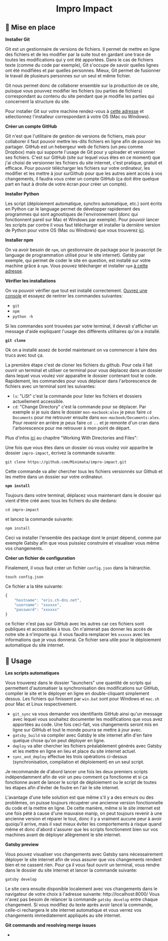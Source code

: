 <h1 align="center">
  Impro Impact
</h1>

## 🚀 Mise en place

**Installer Git**

Git est un gestionnaire de versions de fichiers. Il permet de mettre en ligne des fichiers et de les modifier par la suite tout en gardant une trace de toutes les modifications qui y ont été apportées. Dans le cas de fichiers texte (comme du code par exemple), Git s'occupe de savoir quelles lignes ont été modifiées et par quelles personnes. Mieux, Git permet de fusionner le travail de plusieurs personnes sur un seul et même fichier.

Git nous permet donc de collaborer ensemble sur la production de ce site, puisque vous pouvvez modifier les fichiers (ou parties de fichiers) correspondant au contenu du site pendant que je modifie les parties qui concernent la structure du site.

Pour installer Git sur votre machine rendez-vous à [cette adresse](https://git-scm.com/downloads) et sélectionnez l'installeur correspondant à votre OS (Mac ou Windows).

**Créer un compte GitHub**

Git n'est que l'utilitaire de gestion de versions de fichiers, mais pour collaborer il faut pouvoir mettre les-dits fichiers en ligne afin de pouvoir les partager. GitHub est un hebergeur web de fichiers (un peu comme Dropbox) mais qui supporte l'usage de Git pour y uploader et versionner ses fichiers. C'est sur GitHub (site sur lequel vous êtes en ce moment) que j'ai choisi de versionner les fichiers du site internet, c'est pratique, gratuit et efficace. Pour pouvoir télécharger les fichiers sur votre ordinateur, les modifier et les mettre à jour surGithub pour que les autres aient accès à vos changements, il faudra vous créer un compte GitHub (ça doit être quelque part en haut à droite de votre écran pour créer un compte).

**Installer Python**

Les script (déploiement automatique, synchro automatique, etc.) sont écrits en Python car le language permet de développer rapidement des programmes qui sont agnostiques de l'environnement (donc qui fonctionnent pareil sur Mac et Windows par exemple). Pour pouvoir lancer les scripts par contre il vous faut télécharger et installer la dernière version de Python pour votre OS (Mac ou Windows) que vous trouverez [ici](https://www.python.org/downloads/).

**Installer npm**

On va avoir besoin de `npm`, un gestionnaire de package pour le javascript (le language de programmation utilisé pour le site internet). Gatsby par exemple, qui permet de coder le site en question, est installé sur votre machine grâce à `npm`. Vous pouvez télécharger et installer `npm` [à cette adresse](https://nodejs.org/en/download/).

**Vérifier les installations**

On va pouvoir vérifier que tout est installé correctement. [Ouvrez une console](https://support.apple.com/fr-ch/guide/terminal/apd5265185d-f365-44cb-8b09-71a064a42125/mac) et essayez de rentrer les commandes suivantes:
* `git`
* `npm`
* `python -h`

Si les commandes sont trouvées par votre terminal, il devrait s'afficher un message d'aide expliquant l'usage des différents utilitaires qu'on a installé.

**`git clone`**

Ok on a installé assez de bordel maintenant on va commencer à faire des trucs avec tout ça.

La première étape c'est de cloner les fichiers du github. Pour cela il fait ouvrir un terminal et utiliser ce terminal pour vous déplacez dans un dossier dans lequel vous voulez voir apparaître le dossier contenant tout le code. Rapidement, les commandes pour vous déplacer dans l'arborescence de fichiers avec un terminal sont les suivantes:

* `ls`: "LiSt" c'est la commande pour lister les fichiers et dossiers actuellement accessible.
* `cd`: "Change Directory" c'est la commande pour se déplacer. Par exemple si je suis dans le dossier `mon-macbook:alex` je peux faire `cd Documents` pour me retrouver ensuite dans `mon-macbook/Documents:alex`. Pour revenir en arrière je peux faire `cd ..` et je remonte d'un cran dans l'arborescence pour me retrouver à mon point de départ.

Plus d'infos [ici](https://www.howtogeek.com/140679/beginner-geek-how-to-start-using-the-linux-terminal/) au chapitre "Working With Directories and Files":

Une fois que vous êtes dans un dossier où vous voulez voir apparitre le dossier `impro-impact`, écrivez la commande suivante:

```shell
git clone https://github.com/Minimata/impro-impact.git
```

Cette commande va aller chercher tous les fichiers versionnés sur Github et les mettre dans un dossier sur votre ordinateur.

**`npm install`**

Toujours dans votre terminal, déplacez vous maintenant dans le dossier qui vient d'être créé avec tous les fichiers du site dedans:

```
cd impro-impact
```

et lancez la commande suivante:

```shell
npm install
```

Ceci va installer l'ensemble des package dont le projet dépend, comme par exemple Gatsby afin que vous puissiez construire et visualiser vous même vos changements.

**Créer un fichier de configuration**

Finalement, il vous faut créer un fichier `config.json` dans la hiérarchie. 

```
touch config.json
```

Ce fichier a la tête suivante:

```javascript
{
    "hostname": "eris.ch-dns.net",
    "username": "xxxxxx",
    "password": "xxxxxx"
}
```

ce fichier n'est pas sur GitHub avec les autres car ces fichiers sont publiques et accessibles à tous. On n'aimerait pas donner les accès de notre site à n'importe qui. Il vous faudra remplacer les `xxxxxx` avec les informations que je vous donnerai. Ce fichier sera utile pour le déploiement automatique du site internet.

## 🧐 Usage

**Les scripts automatiques**

Vous trouverez dans le dossier "launchers" une quantité de scripts qui permettent d'automatiser la synchronisation des modifications sur GitHub, compiler le site et le déployer en ligne en double-cliquant simplement dessus. Les fichiers qui finissent par `win.bat` sont pour Windows et `mac.sh` pour Mac et Linux respectivement.
* `git_sync` va vous demander vos identifiants GitHub ainsi qu'un message avec lequel vous souhaitez documenter les modifications que vous avez apportées au code. Une fois ceci-fait, vos changements seront mis en ligne sur GitHub et tout le monde pourra se mettre à jour avec.
* `gatsby_build` va compiler avec Gatsby le site internet afin d'en faire quelque chose qu'on peut déployer en ligne.
* `deploy` va aller chercher les fichiers préalablement générés avec Gatsby et les mettre en ligne en lieu et place du site internet actuel.
* `sync_and_deploy` effectue les trois opérations ci-dessus (synchronisation, compilation et déploiement) en un seul script.

Je recommande de d'abord lancer une fois les deux premiers scripts indépendamment afin de voir un peu comment ça fonctionne et si ça fonctionne avant de lancer le script de déploiement ou le script de toutes les étapes afin d'éviter de foutre en l'air le site internet.

L'avantage d'une telle solution est que même s'il y a des erreurs ou des problèmes, on puisse toujours récupérer une ancienne version fonctionnelle du code et la mettre en ligne. De cette manière, même si le site internet est une fois pété à cause d'une mauvaise manip, on peut toujours revenir à une ancienne version et réparer le tout, donc il y a vraiment aucune peur à avoir quoiqu'il arrive, mais il vaut mieux éviter les comportements à risque quand même et donc d'abord s'assurer que les scripts fonctionennt bien sur vos machines avant de déployer allègrement le site internet.

**Gatsby preview**

Vous pouvez visualiser vos changements avec Gatsby sans nécessairement déployer le site internet afin de vous assurer que vos changements rendent bien et ne cassent rien. Pour ça il vous faut ouvrir un terminal, vous rendre dans le dossier du site internet et lancer la commande suivante:

```shell
gatsby develop
```

Le site cera ensuite disponible localement avec vos changements dans le navigateur de votre choix à l'adresse suivante: http://localhost:8000/
Vous n'avez pas besoin de relancer la commande `gatsby develop` entre chaque changement. Si vous modifiez du texte après avoir lancé la commande, celle-ci rechargera le site internet automatique et vous verrez vos changements immediatement appliqués au site internet.

**Git commands and resolving merge issues**

-
